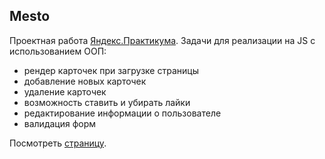 Mesto
-------------

Проектная работа [Яндекс.Практикума][1]. Задачи для реализации на JS с использованием ООП:

- рендер карточек при загрузке страницы
- добавление новых карточек
- удаление карточек
- возможность ставить и убирать лайки
- редактирование информации о пользователе
- валидация форм

Посмотреть [страницу][2].

[1]: https://praktikum.yandex.ru/
[2]: https://perkenton.github.io/place/
